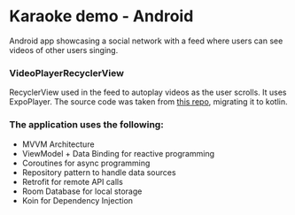 # Karaoke demo - Android

Android app showcasing a social network with a feed where users can see videos of other users singing.

### VideoPlayerRecyclerView
RecyclerView used in the feed to autoplay videos as the user scrolls. It uses ExpoPlayer.
The source code was taken from [this repo](https://github.com/mitchtabian/Video-Player-RecyclerView), migrating it to kotlin.

### The application uses the following:
- MVVM Architecture
- ViewModel + Data Binding for reactive programming
- Coroutines for async programming
- Repository pattern to handle data sources
- Retrofit for remote API calls
- Room Database for local storage
- Koin for Dependency Injection